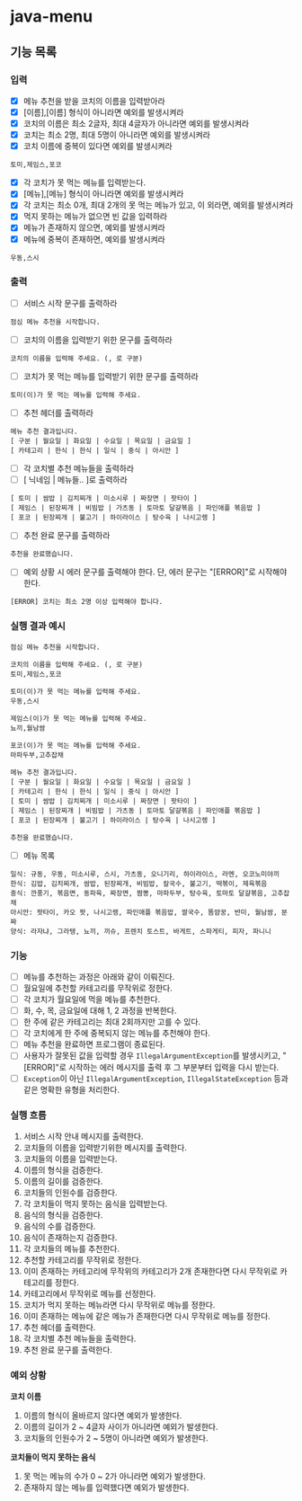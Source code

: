 # java-menu

## 기능 목록

### 입력

- [x]  메뉴 추천을 받을 코치의 이름을 입력받아라
  - [x]  [이름],[이름] 형식이 아니라면 예외를 발생시켜라
  - [x]  코치의 이름은 최소 2글자, 최대 4글자가 아니라면 예외를 발생시켜라
  - [x]  코치는 최소 2명, 최대 5명이 아니라면 예외를 발생시켜라
  - [x]  코치 이름에 중복이 있다면 예외를 발생시켜라

```
토미,제임스,포코
```

- [x]  각 코치가 못 먹는 메뉴를 입력받는다.
  - [x]  [메뉴],[메뉴] 형식이 아니라면 예외를 발생시켜라
  - [x]  각 코치는 최소 0개, 최대 2개의 못 먹는 메뉴가 있고, 이 외라면, 예외를 발생시켜라
  - [x]  먹지 못하는 메뉴가 없으면 빈 값을 입력하라
  - [x]  메뉴가 존재하지 않으면, 예외를 발생시켜라
  - [x]  메뉴에 중복이 존재하면, 예외를 발생시켜라

```
우동,스시
```

### 출력

- [ ]  서비스 시작 문구를 출력하라

```
점심 메뉴 추천을 시작합니다.
```

- [ ]  코치의 이름을 입력받기 위한 문구를 출력하라

```
코치의 이름을 입력해 주세요. (, 로 구분)
```

- [ ]  코치가 못 먹는 메뉴를 입력받기 위한 문구를 출력하라

```
토미(이)가 못 먹는 메뉴를 입력해 주세요.
```

- [ ]  추천 헤더를 출력하라

```
메뉴 추천 결과입니다.
[ 구분 | 월요일 | 화요일 | 수요일 | 목요일 | 금요일 ]
[ 카테고리 | 한식 | 한식 | 일식 | 중식 | 아시안 ]
```

- [ ]  각 코치별 추천 메뉴들을 출력하라
  - [ ]  [ 닉네임 | 메뉴들.. ]로 출력하라

```
[ 토미 | 쌈밥 | 김치찌개 | 미소시루 | 짜장면 | 팟타이 ]
[ 제임스 | 된장찌개 | 비빔밥 | 가츠동 | 토마토 달걀볶음 | 파인애플 볶음밥 ]
[ 포코 | 된장찌개 | 불고기 | 하이라이스 | 탕수육 | 나시고렝 ]
```

- [ ]  추천 완료 문구를 출력하라

```
추천을 완료했습니다.
```

- [ ]  예외 상황 시 에러 문구를 출력해야 한다. 단, 에러 문구는 "[ERROR]"로 시작해야 한다.

```
[ERROR] 코치는 최소 2명 이상 입력해야 합니다.
```

### 실행 결과 예시

```
점심 메뉴 추천을 시작합니다.

코치의 이름을 입력해 주세요. (, 로 구분)
토미,제임스,포코

토미(이)가 못 먹는 메뉴를 입력해 주세요.
우동,스시

제임스(이)가 못 먹는 메뉴를 입력해 주세요.
뇨끼,월남쌈

포코(이)가 못 먹는 메뉴를 입력해 주세요.
마파두부,고추잡채

메뉴 추천 결과입니다.
[ 구분 | 월요일 | 화요일 | 수요일 | 목요일 | 금요일 ]
[ 카테고리 | 한식 | 한식 | 일식 | 중식 | 아시안 ]
[ 토미 | 쌈밥 | 김치찌개 | 미소시루 | 짜장면 | 팟타이 ]
[ 제임스 | 된장찌개 | 비빔밥 | 가츠동 | 토마토 달걀볶음 | 파인애플 볶음밥 ]
[ 포코 | 된장찌개 | 불고기 | 하이라이스 | 탕수육 | 나시고렝 ]

추천을 완료했습니다.
```

- [ ]  메뉴 목록

```
일식: 규동, 우동, 미소시루, 스시, 가츠동, 오니기리, 하이라이스, 라멘, 오코노미야끼
한식: 김밥, 김치찌개, 쌈밥, 된장찌개, 비빔밥, 칼국수, 불고기, 떡볶이, 제육볶음
중식: 깐풍기, 볶음면, 동파육, 짜장면, 짬뽕, 마파두부, 탕수육, 토마토 달걀볶음, 고추잡채
아시안: 팟타이, 카오 팟, 나시고렝, 파인애플 볶음밥, 쌀국수, 똠얌꿍, 반미, 월남쌈, 분짜
양식: 라자냐, 그라탱, 뇨끼, 끼슈, 프렌치 토스트, 바게트, 스파게티, 피자, 파니니
```

### 기능

- [ ]  메뉴를 추천하는 과정은 아래와 같이 이뤄진다.
  - [ ]  월요일에 추천할 카테고리를 무작위로 정한다.
  - [ ]  각 코치가 월요일에 먹을 메뉴를 추천한다.
  - [ ]  화, 수, 목, 금요일에 대해 1, 2 과정을 반복한다.
- [ ]  한 주에 같은 카테고리는 최대 2회까지만 고를 수 있다.
- [ ]  각 코치에게 한 주에 중복되지 않는 메뉴를 추천해야 한다.
- [ ]  메뉴 추천을 완료하면 프로그램이 종료된다.
- [ ]  사용자가 잘못된 값을 입력할 경우 `IllegalArgumentException`를 발생시키고, "[ERROR]"로 시작하는 에러 메시지를 출력 후 그 부분부터 입력을 다시 받는다.
  - [ ]  `Exception`이 아닌 `IllegalArgumentException`, `IllegalStateException` 등과 같은 명확한 유형을 처리한다.

### 실행 흐름

1. 서비스 시작 안내 메시지를 출력한다.
2. 코치들의 이름을 입력받기위한 메시지를 출력한다.
3. 코치들의 이름을 입력받는다.
  1. 이름의 형식을 검증한다.
  2. 이름의 길이를 검증한다.
  3. 코치들의 인원수를 검증한다.
4. 각 코치들이 먹지 못하는 음식을 입력받는다.
  1. 음식의 형식을 검증한다.
  2. 음식의 수를 검증한다.
  3. 음식이 존재하는지 검증한다.
5. 각 코치들의 메뉴를 추천한다.
  1. 추천할 카테고리를 무작위로 정한다.
  2. 이미 존재하는 카테고리에 무작위의 카테고리가 2개 존재한다면 다시 무작위로 카테고리를 정한다.
  3. 카테고리에서 무작위로 메뉴를 선정한다.
  4. 코치가 먹지 못하는 메뉴라면 다시 무작위로 메뉴를 정한다.
  5. 이미 존재하는 메뉴에 같은 메뉴가 존재한다면 다시 무작위로 메뉴를 정한다.
6. 추천 헤더를 출력한다.
7. 각 코치별 추천 메뉴들을 출력한다.
8. 추천 완료 문구를 출력한다.

### 예외 상황

**코치 이름**

1. 이름의 형식이 올바르지 않다면 예외가 발생한다.
2. 이름의 길이가 2 ~ 4글자 사이가 아니라면 예외가 발생한다.
3. 코치들의 인원수가 2 ~ 5명이 아니라면 예외가 발생한다.

**코치들이 먹지 못하는 음식**

1. 못 먹는 메뉴의 수가 0 ~ 2가 아니라면 예외가 발생한다.
2. 존재하지 않는 메뉴를 입력했다면 예외가 발생한다.